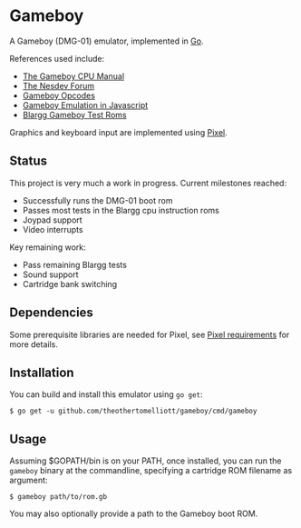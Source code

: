 # Gameboy

A Gameboy (DMG-01) emulator, implemented in [Go](https://golang.org/).

References used include:
* [The Gameboy CPU Manual](http://marc.rawer.de/Gameboy/Docs/GBCPUman.pdf)
* [The Nesdev Forum](https://forums.nesdev.com/)
* [Gameboy Opcodes](http://www.pastraiser.com/cpu/gameboy/gameboy_opcodes.html)
* [Gameboy Emulation in Javascript](http://imrannazar.com/GameBoy-Emulation-in-JavaScript:-Input)
* [Blargg Gameboy Test Roms](https://github.com/retrio/gb-test-roms)

Graphics and keyboard input are implemented using [Pixel](https://github.com/faiface/pixel).

## Status

This project is very much a work in progress. Current milestones reached:

* Successfully runs the DMG-01 boot rom
* Passes most tests in the Blargg cpu instruction roms
* Joypad support
* Video interrupts

Key remaining work:

* Pass remaining Blargg tests
* Sound support
* Cartridge bank switching

## Dependencies

Some prerequisite libraries are needed for Pixel, see [Pixel requirements](https://github.com/faiface/pixel#requirements) for more details.

## Installation

You can build and install this emulator using `go get`:

    $ go get -u github.com/theothertomelliott/gameboy/cmd/gameboy

## Usage

Assuming $GOPATH/bin is on your PATH, once installed, you can run the `gameboy` binary at the commandline, specifying a cartridge ROM filename as argument:

    $ gameboy path/to/rom.gb

You may also optionally provide a path to the Gameboy boot ROM.